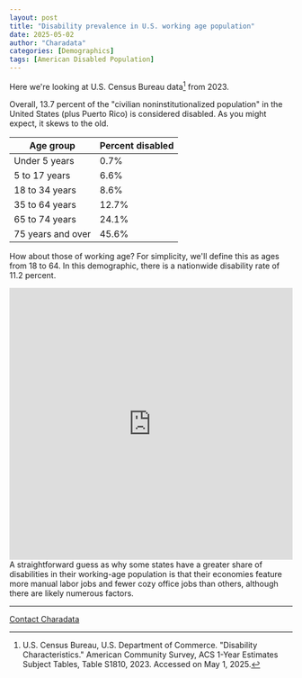 ```yaml
---
layout: post
title: "Disability prevalence in U.S. working age population"
date: 2025-05-02
author: "Charadata"
categories: [Demographics]
tags: [American Disabled Population]
---
```


Here we're looking at U.S. Census Bureau data[^1] from 2023. 

Overall, 13.7 percent of the "civilian noninstitutionalized population" in the United States (plus Puerto Rico) is considered disabled. As you might expect, it skews to the old.

| Age group | Percent disabled |
| --- | --- |
| Under 5 years | 0.7% |
| 5 to 17 years | 6.6% |
| 18 to 34 years | 8.6% |
| 35 to 64 years | 12.7% |
| 65 to 74 years | 24.1% |
| 75 years and over | 45.6% |

How about those of working age? For simplicity, we'll define this as ages from 18 to 64. In this demographic, there is a nationwide disability rate of 11.2 percent.

<iframe title="Percent of U.S. working-age population with a disability" aria-label="Map" id="datawrapper-chart-dO03d" src="https://datawrapper.dwcdn.net/dO03d/1/" scrolling="no" frameborder="0" style="width: 0; min-width: 100% !important; border: none;" height="483" data-external="1"></iframe><script type="text/javascript">!function(){"use strict";window.addEventListener("message",(function(a){if(void 0!==a.data["datawrapper-height"]){var e=document.querySelectorAll("iframe");for(var t in a.data["datawrapper-height"])for(var r,i=0;r=e[i];i++)if(r.contentWindow===a.source){var d=a.data["datawrapper-height"][t]+"px";r.style.height=d}}}))}();
</script>

<br>
A straightforward guess as why some states have a greater share of disabilities in their working-age population is that their economies feature more manual labor jobs and fewer cozy office jobs than others, although there are likely numerous factors.

[^1]: U.S. Census Bureau, U.S. Department of Commerce. "Disability Characteristics." American Community Survey, ACS 1-Year Estimates Subject Tables, Table S1810, 2023. Accessed on May 1, 2025.

---

[Contact Charadata](https://charadata.github.io/#contact)